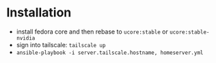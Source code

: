 # Installation
- install fedora core and then rebase to `ucore:stable` or `ucore:stable-nvidia`
- sign into tailscale: `tailscale up` 
- `ansible-playbook -i server.tailscale.hostname, homeserver.yml`
